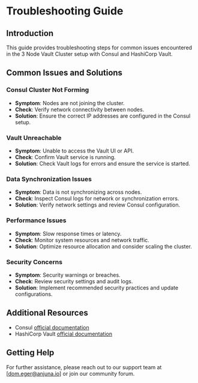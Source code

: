 
# Troubleshooting Guide

## Introduction
This guide provides troubleshooting steps for common issues encountered in the 3 Node Vault Cluster setup with Consul and HashiCorp Vault.

## Common Issues and Solutions

### Consul Cluster Not Forming
- **Symptom**: Nodes are not joining the cluster.
- **Check**: Verify network connectivity between nodes.
- **Solution**: Ensure the correct IP addresses are configured in the Consul setup.

### Vault Unreachable
- **Symptom**: Unable to access the Vault UI or API.
- **Check**: Confirm Vault service is running.
- **Solution**: Check Vault logs for errors and ensure the service is started.

### Data Synchronization Issues
- **Symptom**: Data is not synchronizing across nodes.
- **Check**: Inspect Consul logs for network or synchronization errors.
- **Solution**: Verify network settings and review Consul configuration.

### Performance Issues
- **Symptom**: Slow response times or latency.
- **Check**: Monitor system resources and network traffic.
- **Solution**: Optimize resource allocation and consider scaling the cluster.

### Security Concerns
- **Symptom**: Security warnings or breaches.
- **Check**: Review security settings and audit logs.
- **Solution**: Implement recommended security practices and update configurations.

## Additional Resources
- Consul [official documentation](https://www.consul.io/docs)
- HashiCorp Vault [official documentation](https://www.vaultproject.io/docs)

## Getting Help
For further assistance, please reach out to our support team at [dom.eger@anjuna.io] or join our community forum.
